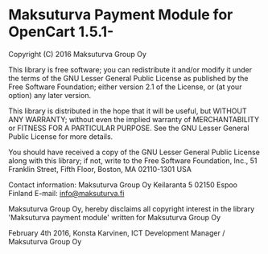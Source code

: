 
Maksuturva Payment Module for OpenCart 1.5.1-
=============================================
Copyright (C) 2016 Maksuturva Group Oy

This library is free software; you can redistribute it and/or
modify it under the terms of the GNU Lesser General Public
License as published by the Free Software Foundation; either
version 2.1 of the License, or (at your option) any later version.

This library is distributed in the hope that it will be useful,
but WITHOUT ANY WARRANTY; without even the implied warranty of
MERCHANTABILITY or FITNESS FOR A PARTICULAR PURPOSE.  See the GNU
Lesser General Public License for more details.

You should have received a copy of the GNU Lesser General Public
License along with this library; if not, write to the Free Software
Foundation, Inc., 51 Franklin Street, Fifth Floor, Boston, MA  02110-1301  USA

Contact information:
   Maksuturva Group Oy
   Keilaranta 5
   02150 Espoo
   Finland
E-mail: info@maksuturva.fi
 
Maksuturva Group Oy, hereby disclaims all copyright interest in
the library 'Maksuturva payment module' written for Maksuturva Group Oy

February 4th 2016, Konsta Karvinen, ICT Development Manager / Maksuturva Group Oy
